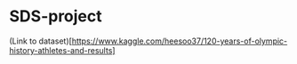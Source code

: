 # SDS-project

(Link to dataset)[https://www.kaggle.com/heesoo37/120-years-of-olympic-history-athletes-and-results]
